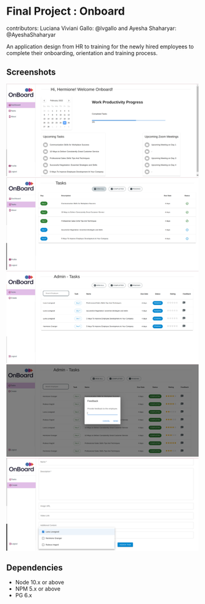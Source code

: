 # Final Project : Onboard 
contributors: Luciana Viviani Gallo: @lvgallo and Ayesha Shaharyar: @AyeshaShaharyar

An application design from HR to training for the newly hired employees to complete their onboarding, orientation and training process.

## Screenshots
!["Screenshot of employee dashboard](https://github.com/AyeshaShaharyar/Onboard/blob/master/docs/EmployeeDashboard.png)
!["Screenshot of employee tasks](https://github.com/AyeshaShaharyar/Onboard/blob/master/docs/EmployeeTasks.png)
!["Screenshot of admin tasks](https://github.com/AyeshaShaharyar/Onboard/blob/master/docs/AdminTasks.png)
!["Screenshot of admin feedback](https://github.com/AyeshaShaharyar/Onboard/blob/master/docs/AdminFeedback.png)
!["Screenshot of admin assign task](https://github.com/AyeshaShaharyar/Onboard/blob/master/docs/AdminAssignTask.png)

## Dependencies
- Node 10.x or above
- NPM 5.x or above
- PG 6.x
